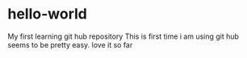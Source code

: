 # hello-world
My first learning git hub repository
This is first time i am using git hub
seems to be pretty easy. love it so far
